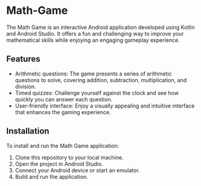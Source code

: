 # Math-Game
The Math Game is an interactive Android application developed using Kotlin and Android Studio. It offers a fun and challenging way to improve your mathematical skills while enjoying an engaging gameplay experience.

## Features
* Arithmetic questions: The game presents a series of arithmetic questions to solve, covering addition, subtraction, multiplication, and division.
* Timed quizzes: Challenge yourself against the clock and see how quickly you can answer each question.
* User-friendly interface: Enjoy a visually appealing and intuitive interface that enhances the gaming experience.

## Installation
To install and run the Math Game application:

1. Clone this repository to your local machine.
2. Open the project in Android Studio.
3. Connect your Android device or start an emulator.
4. Build and run the application.
